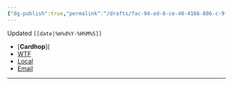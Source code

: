 ```yaml
---
{"dg-publish":true,"permalink":"/drafts/fac-94-ed-8-ce-40-4166-886-c-9-ed-67692-fa-22-2/","dgHomeLink":true,"dgPassFrontmatter":false}
---
```


Updated `[[date|%m%d%Y-%H%M%S]]`

- [**Cardhop**](
- [WTF](https://davidblue.wtf/drafts/FAC94ED8-CE40-4166-886C-9ED67692FA22.html)
- [Local](shareddocuments:///private/var/mobile/Library/Mobile%20Documents/com~apple~CloudDocs/Written/FAC94ED8-CE40-4166-886C-9ED67692FA22.md)
- [Email](mailto:)

---